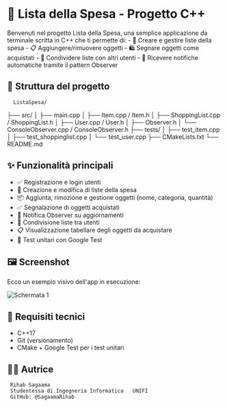 # 🛒 Lista della Spesa - Progetto C++ 

Benvenuti nel progetto Lista della Spesa, una semplice applicazione da terminale scritta in C++ che ti permette di:
    -  👥  Creare e gestire liste della spesa
     - 📋 Aggiungere/rimuovere oggetti
     - 🛍️ Segnare oggetti come acquistati
     - 🔄 Condividere liste con altri utenti
    - 🔔 Ricevere notifiche automatiche tramite il pattern Observer

## 📁 Struttura del progetto

      ListaSpesa/
├── src/
│   ├── main.cpp
│   ├── Item.cpp / Item.h
│   ├── ShoppingList.cpp / ShoppingList.h
│   ├── User.cpp / User.h
│   ├── Observer.h
│   └── ConsoleObserver.cpp / ConsoleObserver.h
├── tests/
│   ├── test_item.cpp
│   ├── test_shoppinglist.cpp
│   └── test_user.cpp
├── CMakeLists.txt
└── README.md

## ✨ Funzionalità principali

-   ✅  Registrazione e login utenti
-   🛒  Creazione e modifica di liste della spesa
-   📦 Aggiunta, rimozione e gestione oggetti (nome, categoria, quantità)
-   ✅ Segnalazione di oggetti acquistati
-   🔔 Notifica Observer su aggiornamenti
-   🤝 Condivisione liste tra utenti
-   📋 Visualizzazione tabellare degli oggetti da acquistare
-  🧪 Test unitari con Google Test

## 🖼️ Screenshot

Ecco un esempio visivo dell'app in esecuzione:

![Schermata 1](assets/1.jpg)




## 🔧 Requisiti tecnici

- C++17
- Git (versionamento)
- CMake + Google Test per i test unitari

## 👩‍💻  Autrice

     Rihab Sagaama
     Studentessa di Ingegneria Informatica   UNIFI
     GitHub: @SagaamaRihab

